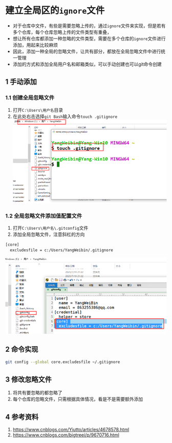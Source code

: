 # 建立全局区的`ignore`文件  
- 对于仓库中文件，有些是需要忽略上传的，通过`ignore`文件来实现，但是若有多个仓库，每个仓库忽略上传的文件类型有重叠，   
- 想让所有仓库都添加一种忽略的文件类型，需要在多个仓库的`ignore`文件进行添加，用起来比较麻烦  
- 因此，添加一种全局的忽略文件，让共有部分，都放在全局忽略文件中进行统一管理    
- 添加的方式和添加全局用户名和邮箱类似，可以手动创建也可以git命令创建   
## 1 手动添加   
### 1.1 创建全局忽略文件    
1. 打开`C:\Users\用户名`目录    
2. 在此处右击选择`git Bash`输入命令`touch .gitignore`   
![037-1](./img/037-1.png)   
### 1.2 全局忽略文件添加值配置文件   
1. 打开`C:\Users\用户名\.gitconfig`文件     
2. 添加全局忽略文件，注意斜杠的方向   

```bash
[core] 
  excludesfile = c:/Users/YangWeibin/.gitignore
```
![37-2](./img/037-2.png)  

## 2 命令实现   
```bash
git config --global core.excludesfile ~/.gitignore   
```

## 3 修改忽略文件   
1. 将共有要忽略的都忽略了    
2. 每个仓库的忽略文件，只需根据具体情况，看是不是需要额外添加   




## 4 参考资料   
1. https://www.cnblogs.com/Yiutto/articles/4678578.html    
2. https://www.cnblogs.com/bigtreei/p/9670716.html  
